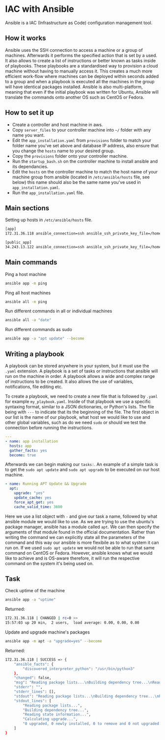 # IAC with Ansible

Ansible is a IAC (Infrastructure as Code) configuration management tool.

## How it works

Ansible uses the SSH connection to access a machine or a group of machines. Afterwards it performs the specified action that is set by a used. It also allows to create a list of instructions or better known as tasks inside of playbooks. These playbooks are a standardised way to provision a cloud machine without having to manually access it. This creates a much more efficient work-flow where machines can be deployed within seconds added to a group and when a playbook is executed all the machines in the group will have identical packages installed. Ansible is also multi-platform, meaning that even if the initial playbook was written for Ubuntu, Ansible will translate the commands onto another OS such as CentOS or Fedora.

## How to set it up

- Create a controller and host machine in aws.
- Copy `server_files` to your controller machine into `~/` folder with any name you want.
- Edit the `app_installation.yaml` from `provisions` folder to match your folder name you've set above and database IP address, also ensure that you change the `hosts` name to your desired group.
- Copy the `provisions` folder onto your controller machine.
- Run the `startup_bash.sh` on the controller machine to install ansible and its dependancies.
- Edit the `hosts` on the controller machine to match the host name of your machine group from ansible (located in `/etc/ansible/hosts` file, see below) this name should also be the same name you've used in `app_installation.yaml`.
- Run the `app_installation.yaml` file.

## Main sections

Setting up hosts in `/etc/ansible/hosts` file.

```bash
[app]
172.31.36.118 ansible_connection=ssh ansible_ssh_private_key_file=/home/ubuntu/.ssh/eng74hubertawskey.pem

[public_app]
34.243.13.122 ansible_connection=ssh ansible_ssh_private_key_file=/home/ubuntu/.ssh/eng74hubertawskey.pem
```

## Main commands

Ping a host machine

```bash
ansible app -m ping
```

Ping all host machines

```bash
ansible all -m ping
```

Run different commands in all or individual machines

```bash
ansible all -a "date"
```

Run different commands as sudo

```bash
ansible app -a "apt update" --become
```

## Writing a playbook

A playbook can be stored anywhere in your system, but it must use the `.yaml` extension. A playbook is a set of tasks or instructions that ansible will run on the machine in order. A playbook allows a wide and complex range of instructions to be created. It also allows the use of variables, notifications, file editing etc.
</br>

To create a playbook, we need to create a new file that is followed by `.yaml` for example `my_playbook.yaml`. Inside of that playbook we use a specific syntaxing format, similar to a JSON dictionaries, or Python's lists. The file being with `---` to indicate that its the beginning of the file. The first object in our list is the name of our playbook, what host we would like to use and other global variables, such as do we need `sudo` or should we test the connection before running the instructions.

```yaml
---
- name: app installation
  hosts: app
  gather_facts: yes
  become: true
```

Afterwards we can begin making our `tasks:`. An example of a simple task is to get the `sudo apt update` and `sudo apt upgrade` to be executed on our host machine.

```yaml
- name: Running APT Update && Upgrade
  apt:
    upgrade: "yes"
    update_cache: yes
    force_apt_get: yes
    cache_valid_time: 3600
```

Here we use a list object with `-` and give our task a name, followed by what ansible module we would like to use. As we are trying to use the ubuntu's package manager, ansible has a module called `apt`. We can then specify the arguments of that module found in the official documentation. Rather than writing the command we can explicitly state all the parameters of the command and this way our ansible is more flexibile as to what system it can run on. If we used `sudo apt update` we would not be able to run that same command on CentOS or Fedora. However, ansible knows what we would like to achieve and is OS-aware therefore, it will run the respective command on the system it's being used on.

## Task

Check uptime of the machine

```bash
ansible app -a "uptime"
```

Returned:

```bash
172.31.36.118 | CHANGED | rc=0 >>
15:57:03 up 20 min,  2 users,  load average: 0.00, 0.00, 0.00
```

Update and upgrade machine's packages

```bash
ansible app -m apt -a "upgrade=yes" --become
```

Returned:

```bash
172.31.36.118 | SUCCESS => {
    "ansible_facts": {
        "discovered_interpreter_python": "/usr/bin/python3"
    },
    "changed": false,
    "msg": "Reading package lists...\nBuilding dependency tree...\nReading state information...\nCalculating upgrade...\n0 upgraded, 0 newly installed, 0 to remove and 0 not upgraded.\n",
    "stderr": "",
    "stderr_lines": [],
    "stdout": "Reading package lists...\nBuilding dependency tree...\nReading state information...\nCalculating upgrade...\n0 upgraded, 0 newly installed, 0 to remove and 0 not upgraded.\n",
    "stdout_lines": [
        "Reading package lists...",
        "Building dependency tree...",
        "Reading state information...",
        "Calculating upgrade...",
        "0 upgraded, 0 newly installed, 0 to remove and 0 not upgraded."
    ]
}
```
